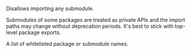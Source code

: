 
Disallows importing any submodule.


Submodules of some packages are treated as private APIs and the import
paths may change without deprecation periods. It's best to stick with
top-level package exports.

A list of whitelisted package or submodule names.